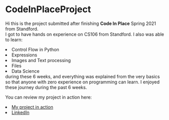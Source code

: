 # CodeInPlaceProject
Hi this is the project submitted after finishing <b>Code In Place</b> Spring 2021 from Standford.
<br>I got to have hands on experience on CS106 from Standford. I also was able to learn:
<li> Control Flow in Python
<li> Expressions
<li> Images and Text processing
<li> Files
<li> Data Science
<br>during these 6 weeks, and everything was explained from the very basics so that
anyone with zero experience on programming can learn.
I enjoyed these journey during the past 6 weeks.
  
You can review my project in action here:
<li><a href="">My project in action</a>
<li><a href="">LinkedIn</a>
